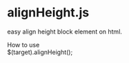 alignHeight.js
==============

easy align height block element on html.


How to use  
	$(target).alignHeight();